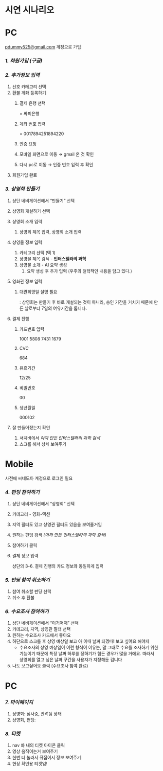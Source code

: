 # 시연 시나리오

# PC

[pdummy525@gmail.com](mailto:pdummy525@gmail.com) 계정으로 가입

### *1. 회원가입 (구글)*

### *2. 추가정보 입력*

1. 선호 카테고리 선택
2. 환불 계좌 등록하기
    1. 결제 은행 선택
        
        = 싸피은행
        
    2. 계좌 번호 입력
        
        = 0017894251894220
        
    3. 인증 요청  
    4. 모바일 화면으로 이동 → gmail 온 것 확인
    5. 다시 pc로 이동 → 인증 번호 입력 후 확인
3. 회원가입 완료

### *3. 상영회 만들기*

1. 상단 네비게이션에서 “만들기” 선택
2. 상영회 개설하기 선택
3. 상영회 소개 입력
    1. 상영회 제목 입력, 상영회 소개 입력
4. 상영물 정보 입력 
    1. 카테고리 선택 (택 1)
    2. 상영물 제목 검색 - **인터스텔라의 과학**
    3. 상영물 소개 - AI 요약 생성
        1. 요약 생성 후 추가 입력 (우주의 철학적인 내용을 담고 있다.)
5. 영화관 정보 입력
    1. 대관희망일 설명 필요
        
        : 상영회는 만들기 후 바로 개설되는 것이 아니라, 승인 기간을 거치기 때문에 만든 날로부터 7일의 여유기간을 둡니다.
        
6. 결제 진행
    1. 카드번호 입력
        
        1001 5808 7431 1679
        
    2. CVC
        
        684
        
    3. 유효기간
        
        12/25
        
    4. 비밀번호
        
        00
        
    5. 생년월일
        
        000102
        

1. 잘 만들어졌는지 확인
    1. 서치바에서 *아까 만든 인터스텔라의 과학 검색*
    2. 스크롤 해서 상세 보여주기

# Mobile

사전에 씨네모아 계정으로 로그인 필요

### *4. 펀딩 참여하기*

1. 상단 네비게이션에서 “상영회” 선택
2. 카테고리 - 영화-액션
3. 지역 필터도 있고 상영관 필터도 있음을 보여줄거임
4. 원하는 펀딩 검색 *(아까 만든 인터스텔라의 과학 검색)*
5. 참여하기 클릭
6. 결제 정보 입력 
    
    상단의 3-6. 결제 진행의 카드 정보와 동일하게 입력
    

### *5. 펀딩 참여 취소하기*

1. 참여 취소할 펀딩 선택
2. 취소 후 환불

### *6. 수요조사 참여하기*

1. 상단 네비게이션에서 “이거어때” 선택
2. 카테고리, 지역, 상영관 필터 선택
3. 원하는 수요조사 카드에서 좋아요
4. 하단으로 스크롤 후 상영 예상일 보고 아 이때 날짜 되겠따! 보고 싶어요 해야지
    - 수요조사의 상영 예상일이 이런 형식이 이유는, 말 그대로 수요를 조사하기 위한 기능이기 때문에 특정 날짜 하루를 정하기가 힘든 경우가 많을 거에요. 따라서 상영회를 열고 싶은 날짜 구간을 사용자가 지정해둔 겁니다
5. 나도 보고싶어요 클릭 (수요조사 참여 완료)

# PC

### *7. 마이페이지*

1. 상영회: 심사중, 반려됨 상태
2. 상영회, 펀딩: 

### *8. 티켓*

1. nav 바 내의 티켓 아이콘 클릭
2. 영상 움직이는거 보여주기
3. 한번 더 눌러서 뒤집어서 정보 보여주기
4. 현장 확인용 티켓임!
